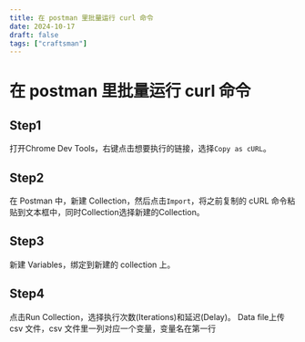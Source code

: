 ```yaml
---
title: 在 postman 里批量运行 curl 命令
date: 2024-10-17
draft: false
tags: ["craftsman"]
---
```


# 在 postman 里批量运行 curl 命令

## Step1

打开Chrome Dev Tools，右键点击想要执行的链接，选择`Copy as cURL`。


## Step2

在 Postman 中，新建 Collection，然后点击`Import`，将之前复制的 cURL 命令粘贴到文本框中，同时Collection选择新建的Collection。


## Step3

新建 Variables，绑定到新建的 collection 上。


## Step4

点击Run Collection，选择执行次数(Iterations)和延迟(Delay)。
Data file上传 csv 文件，csv 文件里一列对应一个变量，变量名在第一行
